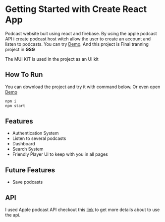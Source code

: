 # Getting Started with Create React App

Podcast website buit using react and firebase. By using the apple podcast API i create podcast host witch allow the user to create an account and listen to podcasts. You can try [Demo](https://ahmadeleiwa.github.io/Podcast/). And this project is Final tranning project in **GSG**

The MUI KIT is used in the project as an UI kit
## How To Run 
You can download the project and try it with command below. Or even open [Demo](https://ahmadeleiwa.github.io/Podcast/) 
```bash
npm i 
npm start
```
## Features
* Authentication System
* Listen to several podcasts
* Dashboard
* Search System
* Friendly Player UI to keep with you in all pages
## Future Features
* Save podcasts
## API 
I used Apple podcast API checkout this [link](https://performance-partners.apple.com/search-api) to get more details about to use the api.
